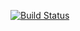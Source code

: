 [![Build Status](https://travis-ci.com/chuenlungwang/go-logger.svg)](https://travis-ci.com/chuenlungwang/go-logger)
